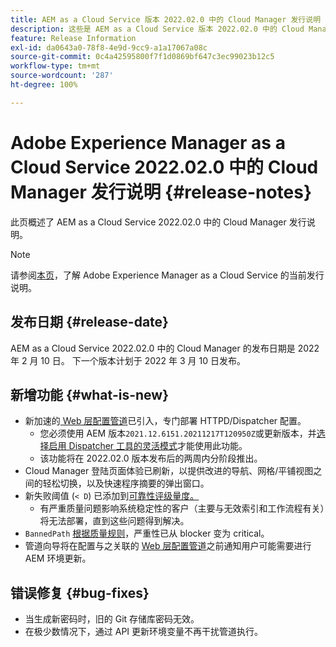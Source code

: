 ```yaml
---
title: AEM as a Cloud Service 版本 2022.02.0 中的 Cloud Manager 发行说明
description: 这些是 AEM as a Cloud Service 版本 2022.02.0 中的 Cloud Manager 2022.02.0 发行说明。
feature: Release Information
exl-id: da0643a0-78f8-4e9d-9cc9-a1a17067a08c
source-git-commit: 0c4a42595800f7f1d0869bf647c3ec99023b12c5
workflow-type: tm+mt
source-wordcount: '287'
ht-degree: 100%

---
```


# Adobe Experience Manager as a Cloud Service 2022.02.0 中的 Cloud Manager 发行说明 {#release-notes}

此页概述了 AEM as a Cloud Service 2022.02.0 中的 Cloud Manager 发行说明。

>[!NOTE]
>
>请参阅[本页](/help/release-notes/release-notes-cloud/release-notes-current.md)，了解 Adobe Experience Manager as a Cloud Service 的当前发行说明。

## 发布日期 {#release-date}

AEM as a Cloud Service 2022.02.0 中的 Cloud Manager 的发布日期是 2022 年 2 月 10 日。 下一个版本计划于 2022 年 3 月 10 日发布。

## 新增功能 {#what-is-new}

* 新加速的[ Web 层配置管道](/help/implementing/cloud-manager/configuring-pipelines/introduction-ci-cd-pipelines.md#web-tier-config-pipelines)已引入，专门部署 HTTPD/Dispatcher 配置。
   * 您必须使用 AEM 版本`2021.12.6151.20211217T120950Z`或更新版本，并[选择启用 Dispatcher 工具的灵活模式](/help/implementing/dispatcher/disp-overview.md#validation-debug)才能使用此功能。
   * 该功能将在 2022.02.0 版本发布后的两周内分阶段推出。
* Cloud Manager 登陆页面体验已刷新，以提供改进的导航、网格/平铺视图之间的轻松切换，以及快速程序摘要的弹出窗口。
* 新失败阈值 (`< D`) 已添加到[可靠性评级量度。](/help/implementing/cloud-manager/code-quality-testing.md#understanding-code-quality-rules)
   * 有严重质量问题影响系统稳定性的客户（主要与无效索引和工作流程有关）将无法部署，直到这些问题得到解决。
* `BannedPath` [根据质量规则](/help/implementing/cloud-manager/code-quality-testing.md#understanding-code-quality-rules)，严重性已从 blocker 变为 critical。
* 管道向导将在配置与之关联的 [Web 层配置管道](/help/implementing/cloud-manager/configuring-pipelines/introduction-ci-cd-pipelines.md#web-tier-config-pipelines)之前通知用户可能需要进行 AEM 环境更新。

## 错误修复 {#bug-fixes}

* 当生成新密码时，旧的 Git 存储库密码无效。
* 在极少数情况下，通过 API 更新环境变量不再干扰管道执行。
